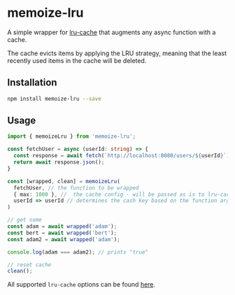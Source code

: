 # memoize-lru

A simple wrapper for [lru-cache](https://www.npmjs.com/package/lru-cache) that augments any async function with a cache.

The cache evicts items by applying the LRU strategy, meaning that the least recently used items in the cache will be deleted.

## Installation

```bash
npm install memoize-lru --save
```

## Usage

```ts
import { memoizeLru } from 'memoize-lru';

const fetchUser = async (userId: string) => {
  const response = await fetch(`http://localhost:8080/users/${userId}`);
  return await response.json();
}

const [wrapped, clean] = memoizeLru(
  fetchUser, // the function to be wrapped
  { max: 1000 }, //  the cache config - will be passed as is to lru-cache
  userId => userId // determines the cash key based on the function args
)

// get some
const adam = await wrapped('adam');
const bert = await wrapped('bert');
const adam2 = await wrapped('adam');

console.log(adam === adam2); // prints "true"

// reset cache
clean();
```

All supported `lru-cache` options can be found [here](https://github.com/isaacs/node-lru-cache#options).